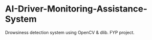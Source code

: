 # AI-Driver-Monitoring-Assistance-System
Drowsiness detection system using OpenCV &amp; dlib. FYP project.
